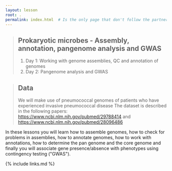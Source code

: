 ```yaml
---
layout: lesson
root: .
permalink: index.html  # Is the only page that don't follow the partner /:path/index.html
---
```



> ## Prokaryotic microbes - Assembly, annotation, pangenome analysis and GWAS
> 
>  
> 1.  Day 1: Working with genome assemblies, QC and annotation of genomes
> 2.  Day 2: Pangenome analysis and GWAS

> ## Data
>
> We will make use of pneumococcal genomes of patients who have experienced invasive pneumococcal disease
> The dataset is described in the following papers: 
> https://www.ncbi.nlm.nih.gov/pubmed/29788414 and https://www.ncbi.nlm.nih.gov/pubmed/28096486
>

In these lessons you will learn how to assemble genomes, how to check for problems in assemblies, how to annotate genomes, how to work with annotations, how to determine the pan genome and the core genome and finally you will associate gene presence/absence with phenotypes using contingency testing ("GWAS"). 

{% include links.md %}
